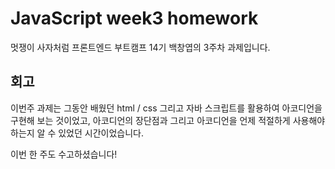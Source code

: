 # JavaScript week3 homework

멋쟁이 사자처럼 프론트엔드 부트캠프 14기 백창엽의 3주차 과제입니다.

## 회고

이번주 과제는 그동안 배웠던 html / css 그리고 자바 스크립트를 활용하여 아코디언을 구현해 보는 것이었고, 아코디언의 장단점과 그리고 아코디언을 언제 적절하게 사용해야 하는지 알 수 있었던 시간이었습니다.

이번 한 주도 수고하셨습니다!
